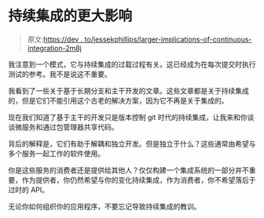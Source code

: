 # 持续集成的更大影响

> 原文:[https://dev . to/jessekphillips/larger-implications-of-continuous-integration-2m8j](https://dev.to/jessekphillips/larger-implications-of-continuous-integration-2m8j)

我注意到一个模式，它与持续集成的过载过程有关。这已经成为在每次提交时执行测试的参考。我不是说这不重要。

我看到了一些关于基于长期分支和主干开发的文章。这些文章都是关于持续集成的，但是它们不能引用这个古老的解决方案，因为它不再是关于集成的。

现在我们知道了基于主干的开发只是版本控制 git 时代的持续集成，让我来和你谈谈微服务和通过包管理器共享代码。

背后的解释是，它们有助于解耦和独立开发。但是独立于什么？这些通常由希望与多个服务一起工作的软件使用。

你是这些服务的消费者还是提供给其他人？仅仅构建一个集成系统的一部分并不重要，作为提供者，你仍然希望与你的变化持续集成，作为消费者，你不希望落后于过时的 API。

无论你如何组织你的应用程序，不要忘记导致持续集成的教训。